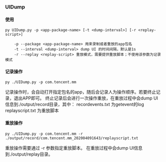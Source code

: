 ### UIDump

#### 使用
```
py UIDump.py -p <app-package-name> [-t <dump-interval>] [-r <replay-script>]

	-p --package <app-package-name> 用来录制或者重放的app包名
	-t --interval <dump-interval> dump UI 的时间间隔，默认是1s
	-r --replay <replay-script> 重放模式，需要提供重放脚本；不使用该参数为记录模式

```

#### 记录操作
```
py ./UIDump.py -p com.tencent.mm
```
记录操作时，会自动打开指定包名的app，随后会记录人为操作顺序。若要终止记录，退出APP即可。
终止记录后会进行一次操作重放，在重放过程中会dump UI信息到./output/record目录，其中：
recordevents.txt	为getevent的log
replayscript.txt	 为重放脚本

#### 重放操作
```
py ./UIDump.py -p com.tencent.mm -r ./output/record/com.tencent.mm_202004091643/replayscript.txt
```
重放操作需要通过 -r 参数指定重放脚本。
在重放过程中会dump UI信息到./output/replay目录。